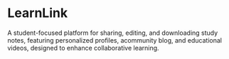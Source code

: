 # LearnLink
A student-focused platform for sharing, editing, and downloading study notes, featuring personalized profiles, acommunity blog, and educational videos, designed to enhance collaborative learning.
